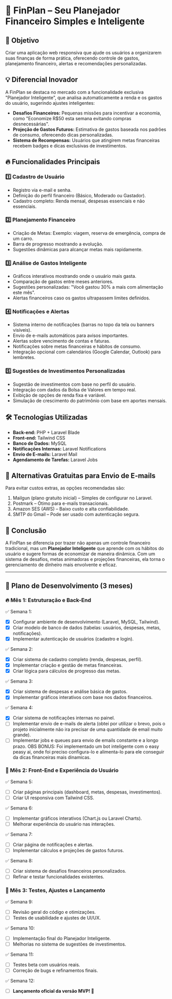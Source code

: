# 📌 FinPlan – Seu Planejador Financeiro Simples e Inteligente

## 🎯 Objetivo
Criar uma aplicação web responsiva que ajude os usuários a organizarem suas finanças de forma prática, oferecendo controle de gastos, planejamento financeiro, alertas e recomendações personalizadas.

## 💡 Diferencial Inovador
A FinPlan se destaca no mercado com a funcionalidade exclusiva "Planejador Inteligente", que analisa automaticamente a renda e os gastos do usuário, sugerindo ajustes inteligentes:
- **Desafios Financeiros:** Pequenas missões para incentivar a economia, como "Economize R$50 esta semana evitando compras desnecessárias".
- **Projeção de Gastos Futuros:** Estimativa de gastos baseada nos padrões de consumo, oferecendo dicas personalizadas.
- **Sistema de Recompensas:** Usuários que atingirem metas financeiras recebem badges e dicas exclusivas de investimentos.

## 🔥 Funcionalidades Principais
### 1️⃣ Cadastro de Usuário
- Registro via e-mail e senha.
- Definição do perfil financeiro (Básico, Moderado ou Gastador).
- Cadastro completo: Renda mensal, despesas essenciais e não essenciais.

### 2️⃣ Planejamento Financeiro
- Criação de Metas: Exemplo: viagem, reserva de emergência, compra de um carro.
- Barra de progresso mostrando a evolução.
- Sugestões dinâmicas para alcançar metas mais rapidamente.

### 3️⃣ Análise de Gastos Inteligente
- Gráficos interativos mostrando onde o usuário mais gasta.
- Comparação de gastos entre meses anteriores.
- Sugestões personalizadas: "Você gastou 30% a mais com alimentação este mês".
- Alertas financeiros caso os gastos ultrapassem limites definidos.

### 4️⃣ Notificações e Alertas
- Sistema interno de notificações (barras no topo da tela ou banners visíveis).
- Envio de e-mails automáticos para avisos importantes.
- Alertas sobre vencimento de contas e faturas.
- Notificações sobre metas financeiras e hábitos de consumo.
- Integração opcional com calendários (Google Calendar, Outlook) para lembretes.

### 5️⃣ Sugestões de Investimentos Personalizadas
- Sugestão de investimentos com base no perfil do usuário.
- Integração com dados da Bolsa de Valores em tempo real.
- Exibição de opções de renda fixa e variável.
- Simulação de crescimento do patrimônio com base em aportes mensais.

## 🛠 Tecnologias Utilizadas
- **Back-end:** PHP + Laravel Blade
- **Front-end:** Tailwind CSS
- **Banco de Dados:** MySQL
- **Notificações Internas:** Laravel Notifications
- **Envio de E-mails:** Laravel Mail
- **Agendamento de Tarefas:** Laravel Jobs

## 📩 Alternativas Gratuitas para Envio de E-mails
Para evitar custos extras, as opções recomendadas são:
1. Mailgun (plano gratuito inicial) – Simples de configurar no Laravel.
2. Postmark – Ótimo para e-mails transacionais.
3. Amazon SES (AWS) – Baixo custo e alta confiabilidade.
4. SMTP do Gmail – Pode ser usado com autenticação segura.

## 🚀 Conclusão
A FinPlan se diferencia por trazer não apenas um controle financeiro tradicional, mas um **Planejador Inteligente** que aprende com os hábitos do usuário e sugere formas de economizar de maneira dinâmica. Com um sistema de desafios, metas animadoras e projeções financeiras, ela torna o gerenciamento de dinheiro mais envolvente e eficaz.

---

## 📅 Plano de Desenvolvimento (3 meses)
### 🔥 Mês 1: Estruturação e Back-End
✅ Semana 1:
- [X] Configurar ambiente de desenvolvimento (Laravel, MySQL, Tailwind).
- [X] Criar modelo de banco de dados (tabelas: usuários, despesas, metas, notificações).
- [X] Implementar autenticação de usuários (cadastro e login).

✅ Semana 2:
- [X] Criar sistema de cadastro completo (renda, despesas, perfil).
- [X] Implementar criação e gestão de metas financeiras.
- [X] Criar lógica para cálculos de progresso das metas.

✅ Semana 3:
- [X] Criar sistema de despesas e análise básica de gastos.
- [X] Implementar gráficos interativos com base nos dados financeiros.

✅ Semana 4:
- [X] Criar sistema de notificações internas no painel.
- [ ] Implementar envio de e-mails de alerta (obtei por utilizar o brevo, pois o projeto inicialmente não ira precisar de uma quantidade de email muito grande).
- [ ] Implementar jobs e queues para envio de emails constante e a longo prazo.
OBS BONUS: Foi implementado um bot inteligente com o easy peasy ai, onde foi preciso configura-lo e alimenta-lo para ele conseguir da dicas financeiras mais dinamicas.

### 🚀 Mês 2: Front-End e Experiência do Usuário
✅ Semana 5:
- [ ] Criar páginas principais (dashboard, metas, despesas, investimentos).
- [ ] Criar UI responsiva com Tailwind CSS.

✅ Semana 6:
- [ ] Implementar gráficos interativos (Chart.js ou Laravel Charts).
- [ ] Melhorar experiência do usuário nas interações.

✅ Semana 7:
- [ ] Criar página de notificações e alertas.
- [ ] Implementar cálculos e projeções de gastos futuros.

✅ Semana 8:
- [ ] Criar sistema de desafios financeiros personalizados.
- [ ] Refinar e testar funcionalidades existentes.

### 🎯 Mês 3: Testes, Ajustes e Lançamento
✅ Semana 9:
- [ ] Revisão geral do código e otimizações.
- [ ] Testes de usabilidade e ajustes de UI/UX.

✅ Semana 10:
- [ ] Implementação final do Planejador Inteligente.
- [ ] Melhorias no sistema de sugestões de investimentos.

✅ Semana 11:
- [ ] Testes beta com usuários reais.
- [ ] Correção de bugs e refinamentos finais.

✅ Semana 12:
- [ ] **Lançamento oficial da versão MVP! 🚀**

